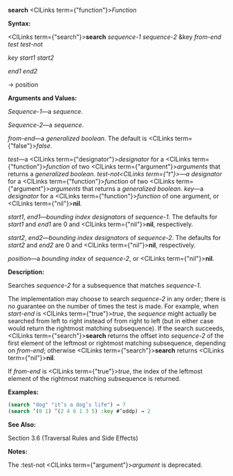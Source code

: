 **search** <ClLinks  term={"function"}><i>Function</i></ClLinks> 



**Syntax:** 



<ClLinks  term={"search"}><b>search</b></ClLinks> *sequence-1 sequence-2* &amp;key *from-end test test-not* 



*key start1 start2* 



*end1 end2* 



→ position 



**Arguments and Values:** 



*Sequence-1*—a *sequence*. 



*Sequence-2*—a *sequence*. 



*from-end*—a *generalized boolean*. The default is <ClLinks  term={"false"}><i>false</i></ClLinks>. 



*test*—a <ClLinks  term={"designator"}><i>designator</i></ClLinks> for a <ClLinks  term={"function"}><i>function</i></ClLinks> of two <ClLinks  term={"argument"}><i>arguments</i></ClLinks> that returns a *generalized boolean*. *test-not<ClLinks  term={"t"}><i>—a </i></ClLinks>designator* for a <ClLinks  term={"function"}><i>function</i></ClLinks> of two <ClLinks  term={"argument"}><i>arguments</i></ClLinks> that returns a *generalized boolean*. *key*—a *designator* for a <ClLinks  term={"function"}><i>function</i></ClLinks> of one argument, or <ClLinks  term={"nil"}><b>nil</b></ClLinks>. 



*start1*, *end1*—*bounding index designators* of *sequence-1*. The defaults for *start1* and *end1* are 0 and <ClLinks  term={"nil"}><b>nil</b></ClLinks>, respectively. 



*start2*, *end2*—*bounding index designators* of *sequence-2*. The defaults for *start2* and *end2* are 0 and <ClLinks  term={"nil"}><b>nil</b></ClLinks>, respectively. 



*position*—a *bounding index* of *sequence-2*, or <ClLinks  term={"nil"}><b>nil</b></ClLinks>. 



**Description:** 



Searches *sequence-2* for a subsequence that matches *sequence-1*. 



The implementation may choose to search *sequence-2* in any order; there is no guarantee on the number of times the test is made. For example, when *start-end* is <ClLinks  term={"true"}><i>true</i></ClLinks>, the *sequence* might actually be searched from left to right instead of from right to left (but in either case would return the rightmost matching subsequence). If the search succeeds, <ClLinks  term={"search"}><b>search</b></ClLinks> returns the offset into *sequence-2* of the first element of the leftmost or rightmost matching subsequence, depending on *from-end*; otherwise <ClLinks  term={"search"}><b>search</b></ClLinks> returns <ClLinks  term={"nil"}><b>nil</b></ClLinks>. 



If *from-end* is <ClLinks  term={"true"}><i>true</i></ClLinks>, the index of the leftmost element of the rightmost matching subsequence is returned. 



**Examples:**
```lisp
(search "dog" "it’s a dog’s life") → 7 
(search ’(0 1) ’(2 4 6 1 3 5) :key #’oddp) → 2 


```
**See Also:** 



Section 3.6 (Traversal Rules and Side Effects) 



**Notes:** 



The :test-not <ClLinks  term={"argument"}><i>argument</i></ClLinks> is deprecated. 



